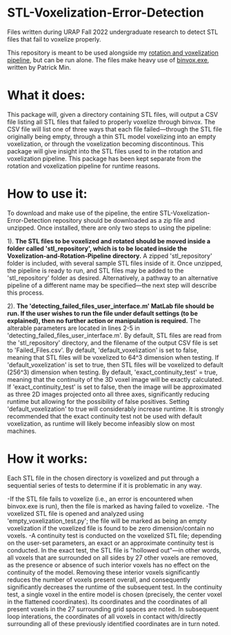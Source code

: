 # STL-Voxelization-Error-Detection
Files written during URAP Fall 2022 undergraduate research to detect STL files that fail to voxelize properly. 

This repository is meant to be used alongside my [rotation and voxelization pipeline](https://github.com/marichard123/Voxelization-and-Rotation-Pipeline), but can be run alone. The files make heavy use of [binvox.exe](https://www.patrickmin.com/binvox), written by Patrick Min.


# What it does:
This package will, given a directory containing STL files, will output a CSV file listing all STL files that failed to properly voxelize through binvox. The CSV file will list one of three ways that each file failed—through the STL file originally being empty, through a thin STL model voxelizing into an empty voxelization, or through the voxelization becoming discontinous. This package will give insight into the STL files used to in the rotation and voxelization pipeline. This package has been kept separate from the rotation and voxelization pipeline for runtime reasons. 


# How to use it:
To download and make use of the pipeline, the entire STL-Voxelization-Error-Detection repository should be downloaded as a zip file and unzipped. Once installed, there are only two steps to using the pipeline:

1). **The STL files to be voxelized and rotated should be moved inside a folder called 'stl_repository', which is to be located inside the Voxelization-and-Rotation-Pipeline directory.** A zipped 'stl_repository' folder is included, with several sample STL files inside of it. Once unzipped, the pipeline is ready to run, and STL files may be added to the 'stl_repository' folder as desired. Alternatively, a pathway to an alternative pipeline of a different name may be specified—the next step will describe this process.

2). **The 'detecting_failed_files_user_interface.m' MatLab file should be run. If the user wishes to run the file under default settings (to be explained), then no further action or manipulation is required.** The alterable parameters are located in lines 2-5 in 'detecting_failed_files_user_interface.m'. By default, STL files are read from the 'stl_repository' directory, and the filename of the output CSV file is set to 'Failed_Files.csv'. By default, 'default_voxelization' is set to false, meaning that STL files will be voxelized to 64^3 dimension when testing. If 'default_voxelization' is set to true, then STL files will be voxelized to default (256^3) dimension when testing. By default, 'exact_continuity_test' = true, meaning that the continuity of the 3D voxel image will be exactly calculated. If 'exact_continuity_test' is set to false, then the image will be approximated as three 2D images projected onto all three axes, significantly reducing runtime but allowing for the possibility of false positives. 
  Setting 'default_voxelization' to true will considerably increase runtime. It is strongly recommended that the exact continuity test not be used with default voxelization, as runtime will likely become infeasibly slow on most machines.


# How it works:
Each STL file in the chosen directory is voxelized and put through a sequential series of tests to determine if it is problematic in any way.

-If the STL file fails to voxelize (i.e., an error is encountered when binvox.exe is run), then the file is marked as having failed to voxelize.
-The voxelized STL file is opened and analyzed using 'empty_voxelization_test.py'; the file will be marked as being an empty voxelization if the voxelized file is found to be zero dimension/contain no voxels.
-A continuity test is conducted on the voxelized STL file; depending on the user-set parameters, an exact or an approximate continuity test is conducted. In the exact test, the STL file is "hollowed out"—in other words, all voxels that are surrounded on all sides by 27 other voxels are removed, as the presence or absence of such interior voxels has no effect on the continuity of the model. Removing these interior voxels significantly reduces the number of voxels present overall, and consequently significantly decreases the runtime of the subsequent test. In the continuity test, a single voxel in the entire model is chosen (precisely, the center voxel in the flattened coordinates). Its coordinates and the coordinates of all present voxels in the 27 surrounding grid spaces are noted. In subsequent loop interations, the coordinates of all voxels in contact with/directly surrounding all of these previously identified coordinates are in turn noted.
